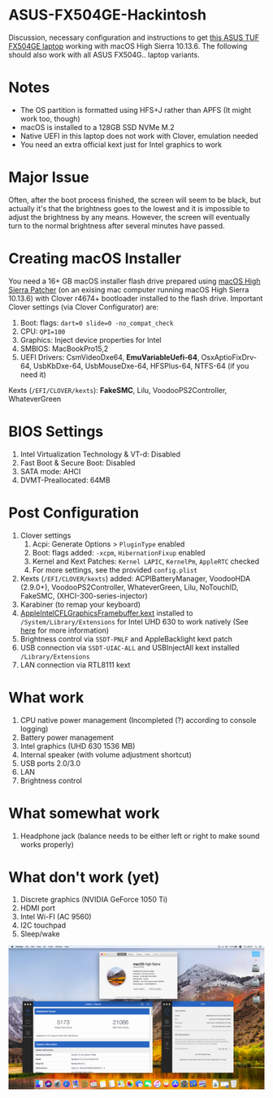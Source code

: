 # ASUS-FX504GE-Hackintosh
Discussion, necessary configuration and instructions to get [this ASUS TUF FX504GE laptop](https://www.ultrabookreview.com/19725-asus-tuf-fx504ge-review/) working with macOS High Sierra 10.13.6. The following should also work with all ASUS FX504G.. laptop variants.

# Notes
* The OS partition is formatted using HFS+J rather than APFS (It might work too, though)
* macOS is installed to a 128GB SSD NVMe M.2
* Native UEFI in this laptop does not work with Clover, emulation needed
* You need an extra official kext just for Intel graphics to work

# Major Issue
Often, after the boot process finished, the screen will seem to be black, but actually it's that the brightness goes to the lowest and it is impossible to adjust the brightness by any means. However, the screen will eventually turn to the normal brightness after several minutes have passed.

# Creating macOS Installer
You need a 16+ GB macOS installer flash drive prepared using [macOS High Sierra Patcher](http://dosdude1.com/highsierra/) (on an exising mac computer running macOS High Sierra 10.13.6) with Clover r4674+ bootloader installed to the flash drive. Important Clover settings (via Clover Configurator) are:
1. Boot: flags: `dart=0 slide=0 -no_compat_check`
2. CPU: `QPI=100`
3. Graphics: Inject device properties for Intel
4. SMBIOS: MacBookPro15,2
5. UEFI Drivers: CsmVideoDxe64, **EmuVariableUefi-64**, OsxAptioFixDrv-64, UsbKbDxe-64, UsbMouseDxe-64, HFSPlus-64, NTFS-64 (if you need it)
 
Kexts (`/EFI/CLOVER/kexts`): **FakeSMC**, Lilu, VoodooPS2Controller, WhateverGreen

# BIOS Settings
1. Intel Virtualization Technology & VT-d: Disabled
2. Fast Boot & Secure Boot: Disabled
3. SATA mode: AHCI
4. DVMT-Preallocated: 64MB

# Post Configuration
1. Clover settings
    1. Acpi: Generate Options > `PluginType` enabled
    2. Boot: flags added: `-xcpm`, `HibernationFixup` enabled
    3. Kernel and Kext Patches: `Kernel LAPIC`, `KernelPm`, `AppleRTC` checked
    4. For more settings, see the provided `config.plist`
2. Kexts (`/EFI/CLOVER/kexts`) added: ACPIBatteryManager, VoodooHDA (2.9.0+), VoodooPS2Controller, WhateverGreen, Lilu, NoTouchID, FakeSMC, (XHCI-300-series-injector)
3. Karabiner (to remap your keyboard)
4. [AppleIntelCFLGraphicsFramebuffer.kext](https://www.tonymacx86.com/attachments/appleintelcflgraphicsframebuffer-kext-zip.341983/) installed to `/System/Library/Extensions` for Intel UHD 630 to work natively (See [here](https://www.tonymacx86.com/threads/guide-native-intel-uhd630-graphics-support-in-macos-10-13-6.256426/) for more information)
5. Brightness control via `SSDT-PNLF` and AppleBacklight kext patch
6. USB connection via `SSDT-UIAC-ALL` and USBInjectAll kext installed `/Library/Extensions`
7. LAN connection via RTL8111 kext

# What work
1. CPU native power management (Incompleted (?) according to console logging)
2. Battery power management
3. Intel graphics (UHD 630 1536 MB)
4. Internal speaker (with volume adjustment shortcut)
5. USB ports 2.0/3.0
6. LAN
7. Brightness control

# What somewhat work
1. Headphone jack (balance needs to be either left or right to make sound works properly)

# What don't work (yet)
1. Discrete graphics (NVIDIA GeForce 1050 Ti)
2. HDMI port
3. Intel Wi-FI (AC 9560)
4. I2C touchpad
5. Sleep/wake

![Screenshot](FX504GE-SS.png?raw=true)

